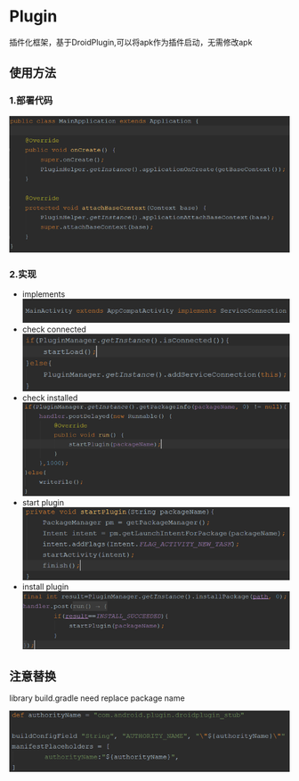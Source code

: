 # Plugin

插件化框架，基于DroidPlugin,可以将apk作为插件启动，无需修改apk

## 使用方法

###  1.部署代码
  ![image](https://github.com/FreetoflyBai/Plugin/blob/master/screenshots/1.png)
###  2.实现
  * implements<br>
  ![image](https://github.com/FreetoflyBai/Plugin/blob/master/screenshots/2.png)
  * check connected<br>
  ![image](https://github.com/FreetoflyBai/Plugin/blob/master/screenshots/3.png)
  * check installed<br>
  ![image](https://github.com/FreetoflyBai/Plugin/blob/master/screenshots/4.png)
  * start plugin<br>
  ![image](https://github.com/FreetoflyBai/Plugin/blob/master/screenshots/5.png)
  * install plugin<br>
  ![image](https://github.com/FreetoflyBai/Plugin/blob/master/screenshots/6.png)

## 注意替换
   library build.gradle need replace package name<br>
   
   ![image](https://github.com/FreetoflyBai/Plugin/blob/master/screenshots/7.png)

